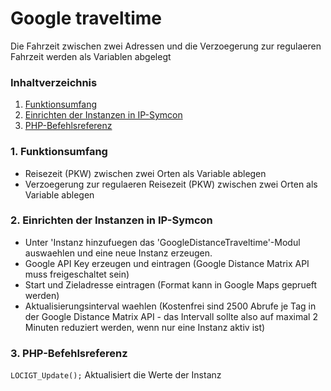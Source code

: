 # Google traveltime
Die Fahrzeit zwischen zwei Adressen und die Verzoegerung zur regulaeren Fahrzeit werden als Variablen abgelegt

### Inhaltverzeichnis

1. [Funktionsumfang](#1-funktionsumfang)
2. [Einrichten der Instanzen in IP-Symcon](#2-einrichten-der-instanzen-in-ip-symcon)
3. [PHP-Befehlsreferenz](#3-php-befehlsreferenz)

### 1. Funktionsumfang

* Reisezeit (PKW) zwischen zwei Orten als Variable ablegen
* Verzoegerung zur regulaeren Reisezeit (PKW) zwischen zwei Orten als Variable ablegen

### 2. Einrichten der Instanzen in IP-Symcon

* Unter 'Instanz hinzufuegen das 'GoogleDistanceTraveltime'-Modul auswaehlen und eine neue Instanz erzeugen.
* Google API Key erzeugen und eintragen (Google Distance Matrix API muss freigeschaltet sein)
* Start und Zieladresse eintragen (Format kann in Google Maps geprueft werden)
* Aktualisierungsinterval waehlen (Kostenfrei sind 2500 Abrufe je Tag in der Google Distance Matrix API - das Intervall sollte also auf maximal 2 Minuten reduziert werden, wenn nur eine Instanz aktiv ist)

### 3. PHP-Befehlsreferenz

`LOCIGT_Update();`
Aktualisiert die Werte der Instanz
